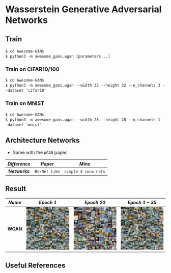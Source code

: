 # Wasserstein Generative Adversarial Networks

## Train

```shell script
$ cd Awesome-GANs
$ python3 -m awesome_gans.wgan [parameters...]
```

### Train on CIFAR10/100

```shell script
$ cd Awesome-GANs
$ python3 -m awesome_gans.wgan --width 32 --height 32 --n_channels 3 --dataset 'cifar10'
```

### Train on MNIST

```shell script
$ cd Awesome-GANs
$ python3 -m awesome_gans.wgan --width 28 --height 28 --n_channels 1 --dataset 'mnist'
```

## Architecture Networks

* Same with the `WGAN` paper.

| *Difference* | *Paper* | *Mine*  |
|  :---:  |     :---:    | :---: |
|  **Networks** | ``ResNet like`` | ``simple 4 conv nets`` |

## Result

*Name* | *Epoch 1* | *Epoch 20* | *Epoch 1 ~ 35* |
:---: | :---: | :---: | :---: |
**WGAN**   | ![img](outputs/1.png) | ![img](outputs/20.png) | ![gif](outputs/1-35.gif) |

## Useful References
